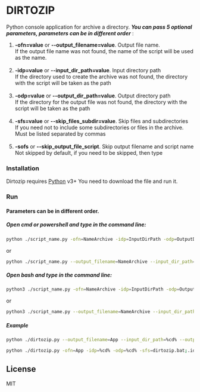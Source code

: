 # DIRTOZIP

Python console application for archive a directory. ***You can pass 5 optional  parameters, parameters can be in different order*** : 

  1) **-ofn=value** or **--output_filename=value**. Output file name. <br> 
  If the output file name was not found, the name of the script will be used as the name. <br><br>
  2) **-idp=value** or **--input_dir_path=value**. Input directory path <br>
  If the directory used to create the archive was not found, the directory with the script will be taken as the path <br><br>
  3) **-odp=value** or **--output_dir_path=value**. Output directory path <br>
  If the directory for the output file was not found, the directory with the script will be taken as the path <br><br>
  4) **-sfs=value** or **--skip_files_subdir=value**. Skip files and subdirectories <br>
  If you need not to include some subdirectories or files in the archive. Must be listed separated by commas <br><br>
  5) **-sofs** or **--skip_output_file_script**. Skip output filename and script name <br>
  Not skipped by default, if you need to be skipped, then type 


### Installation

Dirtozip requires [Python](https://www.python.org/downloads/) v3+
You need to download the file and run it.
### Run
#### Parameters can be in different order.

##### Open cmd or powershell and type in the command line:

```sh
python ./script_name.py -ofn=NameArchive -idp=InputDirPath -odp=OutputDirPath -sfs=SkipFilesSubdir -sofs
```
or
```sh
python ./script_name.py --output_filename=NameArchive --input_dir_path=InputDirPath --output_dir_path=OutputDirPath --skip_files_subdir=SkipFilesSubdir --skip_output_file_script
```
##### Open bash and type in the command line:

```sh
python3 ./script_name.py -ofn=NameArchive -idp=InputDirPath -odp=OutputDirPath -sfs=SkipFilesSubdir -sofs
```
or
```sh
python3 ./script_name.py --output_filename=NameArchive --input_dir_path=InputDirPath --output_dir_path=OutputDirPath --skip_files_subdir=SkipFilesSubdir --skip_output_file_script
```

##### Example

```sh
python ./dirtozip.py --output_filename=App --input_dir_path=%cd% --output_dir_path=%cd% --skip_files_subdir=dirtozip.bat;.idea;.vscode --skip_output_file_script
```
```sh
python ./dirtozip.py -ofn=App -idp=%cd% -odp=%cd% -sfs=dirtozip.bat;.idea;.vscode -sofs
```

License
----

MIT